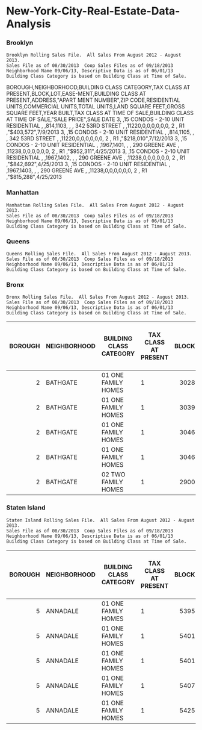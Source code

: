 # New-York-City-Real-Estate-Data-Analysis
	
	
### Brooklyn
	Brooklyn Rolling Sales File.  All Sales From August 2012 - August 2013. 
	Sales File as of 08/30/2013  Coop Sales Files as of 09/18/2013
	Neighborhood Name 09/06/13, Descriptive Data is as of 06/01/13
	Building Class Category is based on Building Class at Time of Sale.
	
BOROUGH,NEIGHBORHOOD,BUILDING CLASS CATEGORY,TAX CLASS AT PRESENT,BLOCK,LOT,EASE-MENT,BUILDING CLASS AT PRESENT,ADDRESS,"APART
MENT
NUMBER",ZIP CODE,RESIDENTIAL UNITS,COMMERCIAL UNITS,TOTAL UNITS,LAND SQUARE FEET,GROSS SQUARE FEET,YEAR BUILT,TAX CLASS AT TIME OF SALE,BUILDING CLASS AT TIME OF SALE,"SALE
PRICE",SALE DATE
3,                         ,15  CONDOS - 2-10 UNIT RESIDENTIAL          ,  ,814,1103, ,  , 342 53RD    STREET                        ,            ,11220,0,0,0,0,0,0, 2 , R1 ,"$403,572",7/9/2013
3,                         ,15  CONDOS - 2-10 UNIT RESIDENTIAL          ,  ,814,1105, ,  , 342 53RD    STREET                        ,            ,11220,0,0,0,0,0,0, 2 , R1 ,"$218,010",7/12/2013
3,                         ,15  CONDOS - 2-10 UNIT RESIDENTIAL          ,  ,1967,1401, ,  , 290 GREENE AVE                            ,            ,11238,0,0,0,0,0,0, 2 , R1 ,"$952,311",4/25/2013
3,                         ,15  CONDOS - 2-10 UNIT RESIDENTIAL          ,  ,1967,1402, ,  , 290 GREENE AVE                            ,            ,11238,0,0,0,0,0,0, 2 , R1 ,"$842,692",4/25/2013
3,                         ,15  CONDOS - 2-10 UNIT RESIDENTIAL          ,  ,1967,1403, ,  , 290 GREENE AVE                            ,            ,11238,0,0,0,0,0,0, 2 , R1 ,"$815,288",4/25/2013
	
### Manhattan
	Manhattan Rolling Sales File.  All Sales From August 2012 - August 2013. 
	Sales File as of 08/30/2013  Coop Sales Files as of 09/18/2013
	Neighborhood Name 09/06/13, Descriptive Data is as of 06/01/13
	Building Class Category is based on Building Class at Time of Sale.
	
### Queens
	Queens Rolling Sales File.  All Sales From August 2012 - August 2013. 
	Sales File as of 08/30/2013  Coop Sales Files as of 09/18/2013
	Neighborhood Name 09/06/13, Descriptive Data is as of 06/01/13
	Building Class Category is based on Building Class at Time of Sale.
	
### Bronx
	Bronx Rolling Sales File.  All Sales From August 2012 - August 2013. 
	Sales File as of 08/30/2013  Coop Sales Files as of 09/18/2013
	Neighborhood Name 09/06/13, Descriptive Data is as of 06/01/13
	Building Class Category is based on Building Class at Time of Sale.
	
<table class="table table-bordered table-hover table-condensed">
<thead><tr><th title="Field #1">BOROUGH</th>
<th title="Field #2">NEIGHBORHOOD</th>
<th title="Field #3">BUILDING CLASS CATEGORY</th>
<th title="Field #4">TAX CLASS AT PRESENT</th>
<th title="Field #5">BLOCK</th>
<th title="Field #6">LOT</th>
<th title="Field #7">EASE-MENT</th>
<th title="Field #8">BUILDING CLASS AT PRESENT</th>
<th title="Field #9">ADDRESS</th>
<th title="Field #10">APART<br/>MENT<br/>NUMBER</th>
<th title="Field #11">ZIP CODE</th>
<th title="Field #12">RESIDENTIAL UNITS</th>
<th title="Field #13">COMMERCIAL UNITS</th>
<th title="Field #14">TOTAL UNITS</th>
<th title="Field #15">LAND SQUARE FEET</th>
<th title="Field #16">GROSS SQUARE FEET</th>
<th title="Field #17">YEAR BUILT</th>
<th title="Field #18">TAX CLASS AT TIME OF SALE</th>
<th title="Field #19">BUILDING CLASS AT TIME OF SALE</th>
<th title="Field #20">SALE<br/>PRICE</th>
<th title="Field #21">SALE DATE</th>
</tr></thead>
<tbody><tr>
<td align="right">2</td>
<td>BATHGATE                 </td>
<td>01  ONE FAMILY HOMES                        </td>
<td>1</td>
<td align="right">3028</td>
<td align="right">25</td>
<td> </td>
<td>A5</td>
<td> 412 EAST 179TH STREET                     </td>
<td>            </td>
<td align="right">10457</td>
<td>1</td>
<td align="right">0</td>
<td>1</td>
<td>1,842</td>
<td>2,048</td>
<td align="right">1901</td>
<td align="right"> 1 </td>
<td> A5 </td>
<td>$355,000</td>
<td>7/8/2013</td>
</tr>
<tr>
<td align="right">2</td>
<td>BATHGATE                 </td>
<td>01  ONE FAMILY HOMES                        </td>
<td>1</td>
<td align="right">3039</td>
<td align="right">28</td>
<td> </td>
<td>A1</td>
<td> 2329 WASHINGTON AVENUE                    </td>
<td>            </td>
<td align="right">10458</td>
<td>1</td>
<td align="right">0</td>
<td>1</td>
<td>1,103</td>
<td>1,290</td>
<td align="right">1910</td>
<td align="right"> 1 </td>
<td> A1 </td>
<td>$474,819</td>
<td>5/20/2013</td>
</tr>
<tr>
<td align="right">2</td>
<td>BATHGATE                 </td>
<td>01  ONE FAMILY HOMES                        </td>
<td>1</td>
<td align="right">3046</td>
<td align="right">39</td>
<td> </td>
<td>A1</td>
<td> 2075 BATHGATE AVENUE                      </td>
<td>            </td>
<td align="right">10457</td>
<td>1</td>
<td align="right">0</td>
<td>1</td>
<td>1,986</td>
<td>1,344</td>
<td align="right">1899</td>
<td align="right"> 1 </td>
<td> A1 </td>
<td>$210,000</td>
<td>3/12/2013</td>
</tr>
<tr>
<td align="right">2</td>
<td>BATHGATE                 </td>
<td>01  ONE FAMILY HOMES                        </td>
<td>1</td>
<td align="right">3046</td>
<td align="right">52</td>
<td> </td>
<td>A1</td>
<td> 2047 BATHGATE AVENUE                      </td>
<td>            </td>
<td align="right">10457</td>
<td>1</td>
<td align="right">0</td>
<td>1</td>
<td>2,329</td>
<td>1,431</td>
<td align="right">1901</td>
<td align="right"> 1 </td>
<td> A1 </td>
<td>$343,116</td>
<td>7/1/2013</td>
</tr>
<tr>
<td align="right">2</td>
<td>BATHGATE                 </td>
<td>02  TWO FAMILY HOMES                        </td>
<td>1</td>
<td align="right">2900</td>
<td align="right">61</td>
<td> </td>
<td>S2</td>
<td> 406 EAST TREMONT AVENUE                   </td>
<td>            </td>
<td align="right">10457</td>
<td>2</td>
<td align="right">1</td>
<td>3</td>
<td>1,855</td>
<td>4,452</td>
<td align="right">1931</td>
<td align="right"> 1 </td>
<td> S2 </td>
<td>$0</td>
<td>8/31/2012</td>
</tr>

</tbody></table>
	
### Staten Island
	Staten Island Rolling Sales File.  All Sales From August 2012 - August 2013. 
	Sales File as of 08/30/2013  Coop Sales Files as of 09/18/2013
	Neighborhood Name 09/06/13, Descriptive Data is as of 06/01/13
	Building Class Category is based on Building Class at Time of Sale.
 

<table class="table table-bordered table-hover table-condensed">
<thead><tr><th title="Field #1">BOROUGH</th>
<th title="Field #2">NEIGHBORHOOD</th>
<th title="Field #3">BUILDING CLASS CATEGORY</th>
<th title="Field #4">TAX CLASS AT PRESENT</th>
<th title="Field #5">BLOCK</th>
<th title="Field #6">LOT</th>
<th title="Field #7">EASE-MENT</th>
<th title="Field #8">BUILDING CLASS AT PRESENT</th>
<th title="Field #9">ADDRESS</th>
<th title="Field #10">APART<br/>MENT<br/>NUMBER</th>
<th title="Field #11">ZIP CODE</th>
<th title="Field #12">RESIDENTIAL UNITS</th>
<th title="Field #13">COMMERCIAL UNITS</th>
<th title="Field #14">TOTAL UNITS</th>
<th title="Field #15">LAND SQUARE FEET</th>
<th title="Field #16">GROSS SQUARE FEET</th>
<th title="Field #17">YEAR BUILT</th>
<th title="Field #18">TAX CLASS AT TIME OF SALE</th>
<th title="Field #19">BUILDING CLASS AT TIME OF SALE</th>
<th title="Field #20">SALE<br/>PRICE</th>
<th title="Field #21">SALE DATE</th>
</tr></thead>
<tbody><tr>
<td align="right">5</td>
<td>ANNADALE                 </td>
<td>01  ONE FAMILY HOMES                        </td>
<td>1</td>
<td align="right">5395</td>
<td align="right">32</td>
<td> </td>
<td>A1</td>
<td> 541 SYCAMORE STREET                       </td>
<td>            </td>
<td align="right">10312</td>
<td>1</td>
<td>0</td>
<td>1</td>
<td>13,320</td>
<td>4,696</td>
<td align="right">1985</td>
<td> 1 </td>
<td> A1 </td>
<td>$1,200,000</td>
<td>8/15/2012</td>
</tr>
<tr>
<td align="right">5</td>
<td>ANNADALE                 </td>
<td>01  ONE FAMILY HOMES                        </td>
<td>1</td>
<td align="right">5401</td>
<td align="right">10</td>
<td> </td>
<td>A2</td>
<td> 16 JANSEN STREET                          </td>
<td>            </td>
<td align="right">10312</td>
<td>1</td>
<td>0</td>
<td>1</td>
<td>10,800</td>
<td>2,015</td>
<td align="right">1980</td>
<td> 1 </td>
<td> A2 </td>
<td>$705,000</td>
<td>2/8/2013</td>
</tr>
<tr>
<td align="right">5</td>
<td>ANNADALE                 </td>
<td>01  ONE FAMILY HOMES                        </td>
<td>1</td>
<td align="right">5401</td>
<td align="right">38</td>
<td> </td>
<td>A1</td>
<td> 27 WEAVER STREET                          </td>
<td>            </td>
<td align="right">10312</td>
<td>1</td>
<td>0</td>
<td>1</td>
<td>10,833</td>
<td>2,128</td>
<td align="right">1980</td>
<td> 1 </td>
<td> A1 </td>
<td>$127,500</td>
<td>9/26/2012</td>
</tr>
<tr>
<td align="right">5</td>
<td>ANNADALE                 </td>
<td>01  ONE FAMILY HOMES                        </td>
<td>1</td>
<td align="right">5407</td>
<td align="right">11</td>
<td> </td>
<td>A1</td>
<td> 24 ELMBANK STREET                         </td>
<td>            </td>
<td align="right">10312</td>
<td>1</td>
<td>0</td>
<td>1</td>
<td>5,000</td>
<td>1,520</td>
<td align="right">1910</td>
<td> 1 </td>
<td> A1 </td>
<td>$237,276</td>
<td>11/29/2012</td>
</tr>
<tr>
<td align="right">5</td>
<td>ANNADALE                 </td>
<td>01  ONE FAMILY HOMES                        </td>
<td>1</td>
<td align="right">5425</td>
<td align="right">39</td>
<td> </td>
<td>A1</td>
<td> 23 SANDGAP STREET                         </td>
<td>  </td>
<td align="right"> </td>
<td> </td>
<td> </td>
<td> </td>
<td> </td>
<td> </td>
<td align="right"> </td>
<td> </td>
<td> </td>
<td> </td>
<td> </td>
</tr>
</tbody></table>
